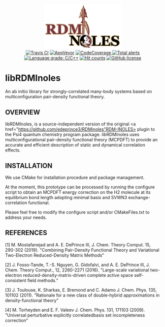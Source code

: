 <p align="center">
<img src="logo.png" style='height: 30%; width: 50%; object-fit: contain'/> 
<br>
<a href="https://travis-ci.com/SinaMostafanejad/libRDMInoles"><img alt="Travis CI" src="https://travis-ci.com/SinaMostafanejad/libRDMInoles.svg?token=aVpZaqKz4Vv5czxgJ8WE&branch=master"></a>
<a href="https://ci.appveyor.com/project/SinaMostafanejad/librdminoles"><img alt="AppVeyor" src="https://ci.appveyor.com/api/projects/status/67t0souy2fhoc7l5?svg=true"></a>
<a href="https://codecov.io/gh/SinaMostafanejad/libRDMInoles">
  <img alt="CodeCoverage" src="https://codecov.io/gh/SinaMostafanejad/libRDMInoles/branch/master/graph/badge.svg" />
</a>
<a href="https://lgtm.com/projects/g/SinaMostafanejad/libRDMInoles/alerts/"><img alt="Total alerts" src="https://img.shields.io/lgtm/alerts/g/SinaMostafanejad/libRDMInoles.svg?logo=lgtm&logoWidth=18"/></a>
<a href="https://lgtm.com/projects/g/SinaMostafanejad/libRDMInoles/context:cpp"><img alt="Language grade: C/C++" src="https://img.shields.io/lgtm/grade/cpp/g/SinaMostafanejad/libRDMInoles.svg?logo=lgtm&logoWidth=18"/></a>
<a href="http://hits.dwyl.io/SinaMostafanejad/libRDMInoles"><img alt="Hit counts" src="http://hits.dwyl.io/SinaMostafanejad/libRDMInoles.svg"></a>
<a href="https://github.com/SinaMostafanejad/libRDMInoles"><img alt="GitHub license" src="https://img.shields.io/badge/license-BSD--3-blueviolet"></a>
<br>
</p>

# libRDMInoles

An ab initio library for strongly-correlated many-body systems based on multiconfiguration pair-density functional theory.

## OVERVIEW

libRDMInoles, is a source-independent version of the original <a href="https://github.com/edeprince3/RDMinoles"RDM-INOLES></a> plugin to the Psi4 quantum chemistry program package. libRDMInoles uses multiconfigurational pair-density functional theory (MCPDFT) to provide an accurate and efficient description of static and dynamical correlation effects. 
<!-- Both translated and fully-translated versions of Slater and Vosko-Wilk-Nusair random-phase approximation expression III (SVWN3), Perdew-Burke-Ernzerhof (PBE), revised PBE (revPBE), Becke88 exchange and one-parameter correlation functional (BOP) and Becke and Lee-Yang-Parr (BLYP) on-top pair-density exchange-correlation functionals are available at the moment. In addition, the global-, double- and range-separated hybrid multi-configurational OTPDs such as wPBE and LRC-wPBE have also been implemented. However, this part of the project also is under the ongoing developement.

In summary, RDM-INOLES:

* can provide an interface with any (multiconfigurational) method that is able to provide 1-electron and 2-electron RDMs.
* hosts the variational 2-RDM driven complete active-space self-consistent field (v2RDM-CASSCF) as the reference method [2] by default
* can generate a .wfn file for further analysis of the wavefunction based on the quantum theory of atoms in molecules (QTAIMs)
* uses the reference total density and on-top pair-density (OTPD) functions as the input to build the so-called OTPD exchange-correlation (XC) functionals [1]
* features a double-hybrid MCPDFT method that is based on the linearly-scaled one-parameter double-hybrid (LS1DH) of Toulouse et al. described in Ref [3]
* will include E. Valeev's universal perturbative explicitly correlated basis-set incompleteness correction [4]
* will provide and support both scaled and unscaled densities in MCPDFT
-->

## INSTALLATION

We use CMake for installation procedure and package management.

At the moment, this prototype can be processed by running the configure script to obtain an MCPDFT energy correction on the H2 molecule at its equilibrium bond length adopting minimal basis and SVWN3 exchange-correlation functional.

Please feel free to modify the configure script and/or CMakeFiles.txt to address your needs.

## REFERENCES

[1] M. Mostafanejad and A. E. DePrince III, J. Chem. Theory Comput. 15, 290-302 (2019). "Combining Pair-Density Functional Theory and Variational Two-Electron Reduced-Density Matrix Methods"

[2] J. Fosso-Tande, T.-S. Nguyen, G. Gidofalvi, and A. E. DePrince III, J. Chem. Theory Comput., 12, 2260-2271 (2016). "Large-scale variational two-electron reduced-density-matrix-driven complete active space self-consistent field methods."

[3] J. Toulouse, K. Sharkas, E. Bremond and C. Adamo J. Chem. Phys. 135, 101102 (2011). "Rationale for a new class of double-hybrid approximations in density-functional theory"

[4] M. Torheyden and E. F. Valeev J. Chem. Phys. 131, 171103 (2009). "Universal perturbative explicitly correlatedbasis set incompleteness correction"
